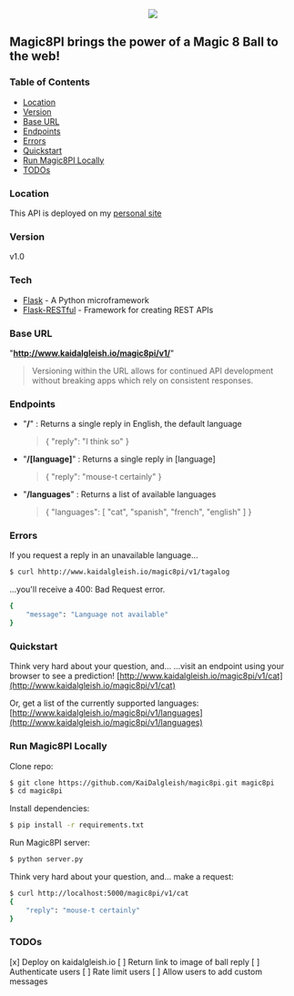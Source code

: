 <p align=center><img src="https://github.com/KaiDalgleish/magic8pi/blob/master/magic8ball.png"></p>


## Magic8PI brings the power of a Magic 8 Ball to the web!

### Table of Contents
- [Location](https://github.com/KaiDalgleish/magic8pi#location)
- [Version](https://github.com/KaiDalgleish/magic8pi#version)
- [Base URL](https://github.com/KaiDalgleish/magic8pi#base-url)
- [Endpoints](https://github.com/KaiDalgleish/magic8pi#endpoints)
- [Errors](https://github.com/KaiDalgleish/magic8pi#errors)
- [Quickstart](https://github.com/KaiDalgleish/magic8pi#quickstart)
- [Run Magic8PI Locally](https://github.com/KaiDalgleish/magic8pi#run-magic8pi-locally)
- [TODOs](https://github.com/KaiDalgleish/magic8pi#todos)


### Location
This API is deployed on my [personal site](http://www.kaidalgleish.io)

### Version
v1.0

### Tech
* [Flask] - A Python microframework
* [Flask-RESTful] - Framework for creating REST APIs

### Base URL
"**http://www.kaidalgleish.io/magic8pi/v1/**"
  
> Versioning within the URL allows for continued API development without breaking apps which rely on consistent responses.  

### Endpoints

* "**/**" : Returns a single reply in English, the default language

    >{
    >    "reply": "I think so"
    >}

* "**/[language]**" : Returns a single reply in [language]

    >{
    >    "reply": "mouse-t certainly"
    >}
* "**/languages**" : Returns a list of available languages

    >{
    >    "languages": [
    >         "cat", 
    >         "spanish", 
    >         "french", 
    >         "english"
    >     ]
    > }

### Errors

If you request a reply in an unavailable language...
```sh
$ curl hhttp://www.kaidalgleish.io/magic8pi/v1/tagalog
```

...you'll receive a 400: Bad Request error.

```sh
{
    "message": "Language not available"
}
```

### Quickstart
Think very hard about your question, and...
...visit an endpoint using your browser to see a prediction!
[http://www.kaidalgleish.io/magic8pi/v1/cat](http://www.kaidalgleish.io/magic8pi/v1/cat)

Or, get a list of the currently supported languages:
[http://www.kaidalgleish.io/magic8pi/v1/languages](http://www.kaidalgleish.io/magic8pi/v1/languages)

### Run Magic8PI Locally
Clone repo:
```sh
$ git clone https://github.com/KaiDalgleish/magic8pi.git magic8pi
$ cd magic8pi
```

Install dependencies:
```sh
$ pip install -r requirements.txt
```

Run Magic8PI server:
```sh
$ python server.py
```
Think very hard about your question, and... make a request:
```sh
$ curl http://localhost:5000/magic8pi/v1/cat
{
    "reply": "mouse-t certainly"
}
```

### TODOs
[x] Deploy on kaidalgleish.io
[ ] Return link to image of ball reply
[ ] Authenticate users
[ ] Rate limit users
[ ] Allow users to add custom messages


[Flask]: http://flask.pocoo.org/
[Flask-RESTful]: https://github.com/flask-restful/flask-restful
